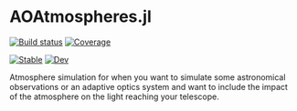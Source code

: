 # AOAtmospheres.jl

[![Build status](https://github.com/rdungee/AOAtmospheres.jl/workflows/CI/badge.svg?branch=main)](https://github.com/rdungee/AOAtmospheres.jl/actions)
[![Coverage](http://codecov.io/github/rdungee/AOAtmospheres.jl/coverage.svg)](http://codecov.io/github/rdungee/AOAtmospheres.jl)

[![Stable](https://img.shields.io/badge/docs-stable-blue.svg)](https://rdungee.github.io/AOAtmospheres.jl/stable)
[![Dev](https://img.shields.io/badge/docs-dev-blue.svg)](https://rdungee.github.io/AOAtmospheres.jl/dev)

Atmosphere simulation for when you want to simulate some astronomical observations or an adaptive optics system and want to include the impact of the atmosphere on the light reaching your telescope.